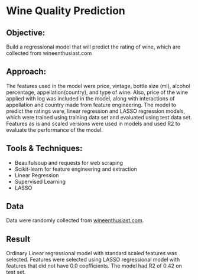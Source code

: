 # Wine Quality Prediction

## Objective:
Build a regressional model that will predict the rating of wine, which are collected from wineenthusiast.com

## Approach:
The features used in the model were price, vintage, bottle size (ml), alcohol percentage, appellation(country), and type of wine. Also, price of the wine applied with log was included in the model, along with interactions of appellation and country made from feature engineering. The model to predict the ratings were, linear regression and LASSO regression models, which were trained using training data set and evaluated using test data set. Features as is and scaled versions were used in models and used R2 to evaluate the performance of the model.

## Tools & Techniques:
- Beauifulsoup and requests for web scraping
- Scikit-learn for feature engineering and extraction
- Linear Regression
- Supervised Learning
- LASSO

## Data
Data were randomly collected from [wineenthusiast.com](https://www.wineenthusiast.com).

## Result
Ordinary Linear regressional model with standard scaled features was selected. Features were selected using LASSO regressional model with features that did not have 0.0 coefficients. The model had R2 of 0.42 on test set.
